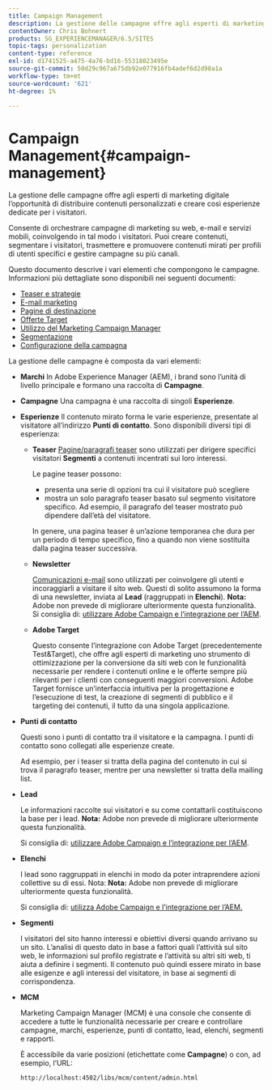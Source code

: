 ```yaml
---
title: Campaign Management
description: La gestione delle campagne offre agli esperti di marketing digitale l’opportunità di distribuire contenuti personalizzati e creare così esperienze dedicate per i visitatori. Consente di orchestrare campagne di marketing su web, e-mail e servizi mobili, coinvolgendo in tal modo i visitatori.
contentOwner: Chris Bohnert
products: SG_EXPERIENCEMANAGER/6.5/SITES
topic-tags: personalization
content-type: reference
exl-id: d1741525-a475-4a76-bd16-55318023495e
source-git-commit: 50d29c967a675db92e077916fb4adef6d2d98a1a
workflow-type: tm+mt
source-wordcount: '621'
ht-degree: 1%

---
```



# Campaign Management{#campaign-management}

La gestione delle campagne offre agli esperti di marketing digitale l’opportunità di distribuire contenuti personalizzati e creare così esperienze dedicate per i visitatori.

Consente di orchestrare campagne di marketing su web, e-mail e servizi mobili, coinvolgendo in tal modo i visitatori. Puoi creare contenuti, segmentare i visitatori, trasmettere e promuovere contenuti mirati per profili di utenti specifici e gestire campagne su più canali.

Questo documento descrive i vari elementi che compongono le campagne. Informazioni più dettagliate sono disponibili nei seguenti documenti:

* [Teaser e strategie](/help/sites-classic-ui-authoring/classic-personalization-campaigns-teasers-strategy.md)
* [E-mail marketing](/help/sites-classic-ui-authoring/classic-personalization-campaigns-email.md)
* [Pagine di destinazione](/help/sites-classic-ui-authoring/classic-personalization-campaigns-landingpage.md)
* [Offerte Target](/help/sites-classic-ui-authoring/classic-personalization-campaigns-target-offers.md)
* [Utilizzo del Marketing Campaign Manager](/help/sites-classic-ui-authoring/classic-personalization-campaigns-mktg-manager.md)
* [Segmentazione](/help/sites-classic-ui-authoring/classic-personalization-campaigns-segmentation.md)
* [Configurazione della campagna](/help/sites-classic-ui-authoring/classic-personalization-campaigns-setting-up-your.md)

La gestione delle campagne è composta da vari elementi:

* **Marchi**
In Adobe Experience Manager (AEM), i brand sono l’unità di livello principale e formano una raccolta di **Campagne**.

* **Campagne**
Una campagna è una raccolta di singoli **Esperienze**.

* **Esperienze**
Il contenuto mirato forma le varie esperienze, presentate al visitatore all’indirizzo **Punti di contatto**. Sono disponibili diversi tipi di esperienza:

   * **Teaser**
     [Pagine/paragrafi teaser](#teasers) sono utilizzati per dirigere specifici visitatori **Segmenti** a contenuti incentrati sui loro interessi.

     Le pagine teaser possono:

      * presenta una serie di opzioni tra cui il visitatore può scegliere
      * mostra un solo paragrafo teaser basato sul segmento visitatore specifico. Ad esempio, il paragrafo del teaser mostrato può dipendere dall’età del visitatore.

     In genere, una pagina teaser è un’azione temporanea che dura per un periodo di tempo specifico, fino a quando non viene sostituita dalla pagina teaser successiva.

   * **Newsletter**

     [Comunicazioni e-mail](#emailmarketing) sono utilizzati per coinvolgere gli utenti e incoraggiarli a visitare il sito web. Questi di solito assumono la forma di una newsletter, inviata al **Lead** (raggruppati in **Elenchi**). **Nota:** Adobe non prevede di migliorare ulteriormente questa funzionalità. Si consiglia di: [utilizzare Adobe Campaign e l’integrazione per l’AEM](/help/sites-administering/campaign.md).

   * **Adobe Target**

     Questo consente l’integrazione con Adobe Target (precedentemente Test&amp;Target), che offre agli esperti di marketing uno strumento di ottimizzazione per la conversione da siti web con le funzionalità necessarie per rendere i contenuti online e le offerte sempre più rilevanti per i clienti con conseguenti maggiori conversioni. Adobe Target fornisce un’interfaccia intuitiva per la progettazione e l’esecuzione di test, la creazione di segmenti di pubblico e il targeting dei contenuti, il tutto da una singola applicazione.

* **Punti di contatto**

  Questi sono i punti di contatto tra il visitatore e la campagna. I punti di contatto sono collegati alle esperienze create.

  Ad esempio, per i teaser si tratta della pagina del contenuto in cui si trova il paragrafo teaser, mentre per una newsletter si tratta della mailing list.

* **Lead**

  Le informazioni raccolte sui visitatori e su come contattarli costituiscono la base per i lead. **Nota:** Adobe non prevede di migliorare ulteriormente questa funzionalità.

  Si consiglia di: [utilizzare Adobe Campaign e l’integrazione per l’AEM](/help/sites-administering/campaign.md).

* **Elenchi**

  I lead sono raggruppati in elenchi in modo da poter intraprendere azioni collettive su di essi. Nota: **Nota:** Adobe non prevede di migliorare ulteriormente questa funzionalità.

  Si consiglia di: [utilizza Adobe Campaign e l’integrazione per l’AEM.](/help/sites-administering/campaign.md)

* **Segmenti**

  I visitatori del sito hanno interessi e obiettivi diversi quando arrivano su un sito. L’analisi di questo dato in base a fattori quali l’attività sul sito web, le informazioni sul profilo registrate e l’attività su altri siti web, ti aiuta a definire i segmenti. Il contenuto può quindi essere mirato in base alle esigenze e agli interessi del visitatore, in base ai segmenti di corrispondenza.

* **MCM**

  Marketing Campaign Manager (MCM) è una console che consente di accedere a tutte le funzionalità necessarie per creare e controllare campagne, marchi, esperienze, punti di contatto, lead, elenchi, segmenti e rapporti.

  È accessibile da varie posizioni (etichettate come **Campagne**) o con, ad esempio, l’URL:

  `http://localhost:4502/libs/mcm/content/admin.html`

